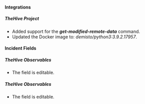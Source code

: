 
#### Integrations
##### TheHive Project
- Added support for the ***get-modified-remote-data*** command.
- Updated the Docker image to: *demisto/python3:3.9.2.17957*.

#### Incident Fields
##### TheHive Observables
- The field is editable.
##### TheHive Observables
- The field is editable.